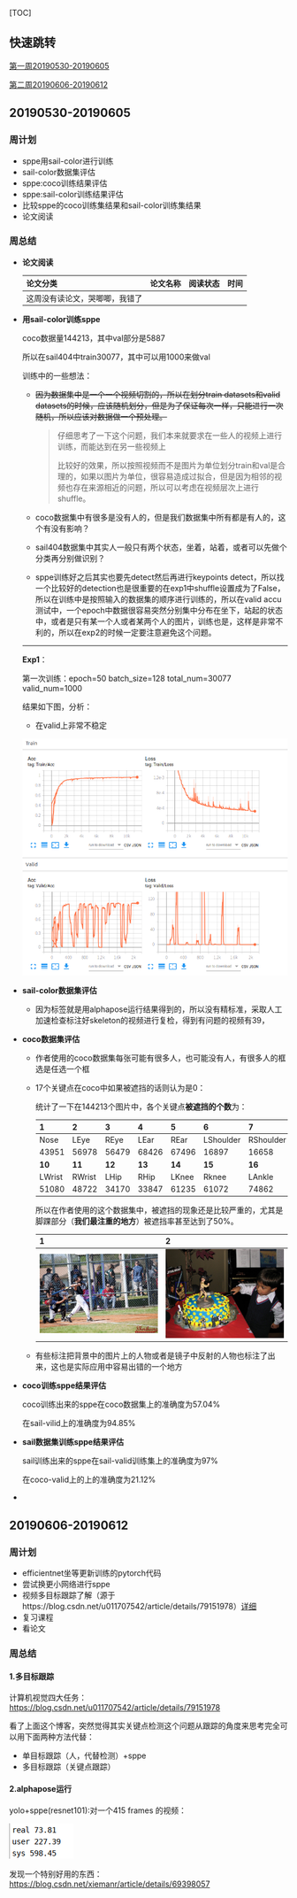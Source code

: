 [TOC]

## 快速跳转

[第一周20190530-20190605](#第一周)

[第二周20190606-20190612](#第二周)



## <span id="第一周">20190530-20190605</span>

### 周计划

- sppe用sail-color进行训练
- sail-color数据集评估
- sppe:coco训练结果评估
- sppe:sail-color训练结果评估
- 比较sppe的coco训练集结果和sail-color训练集结果
- 论文阅读

### 周总结

- **论文阅读**

  | 论文分类                       | 论文名称 | 阅读状态 | 时间 |
  | ------------------------------ | -------- | -------- | ---- |
  | 这周没有读论文，哭唧唧，我错了 |          |          |      |


* **用sail-color训练sppe**

  coco数据量144213，其中val部分是5887

  所以在sail404中train30077，其中可以用1000来做val

  训练中的一些想法：

  * ~~因为数据集中是一个一个视频切割的，所以在划分train datasets和valid datasets的时候，应该随机划分，但是为了保证每次一样，只能进行一次随机，所以应该对数据做一个预处理。~~

    >仔细思考了一下这个问题，我们本来就要求在一些人的视频上进行训练，而能达到在另一些视频上
    >
    >比较好的效果，所以按照视频而不是图片为单位划分train和val是合理的，如果以图片为单位，很容易造成过拟合，但是因为相邻的视频也存在来源相近的问题，所以可以考虑在视频层次上进行shuffle。

  * coco数据集中有很多是没有人的，但是我们数据集中所有都是有人的，这个有没有影响？

  * sail404数据集中其实人一般只有两个状态，坐着，站着，或者可以先做个分类再分别做识别？

  * sppe训练好之后其实也要先detect然后再进行keypoints detect，所以找一个比较好的detection也是很重要的在exp1中shuffle设置成为了False，所以在训练中是按照输入的数据集的顺序进行训练的，所以在valid accu测试中，一个epoch中数据很容易突然分别集中分布在坐下，站起的状态中，或者是只有某一个人或者某两个人的图片，训练也是，这样是非常不利的，所以在exp2的时候一定要注意避免这个问题。

  ****

  **Exp1**：

  第一次训练：epoch=50  batch_size=128  total_num=30077  valid_num=1000

  结果如下图，分析：

  * 在valid上非常不稳定

  ![1559465896165](201906工作记录.assets/1559465896165.png)

* **sail-color数据集评估**

  * 因为标签就是用alphapose运行结果得到的，所以没有精标准，采取人工加速检查标注好skeleton的视频进行复检，得到有问题的视频有39，

* **coco数据集评估**

  * 作者使用的coco数据集每张可能有很多人，也可能没有人，有很多人的框选是任选一个框

  * 17个关键点在coco中如果被遮挡的话则认为是0：

    统计了一下在144213个图片中，各个关键点**被遮挡的个数**为：

    | 1      | 2      | 3      | 4      | 5      | 6         | 7         | 8      | 9         |
    | ------ | ------ | ------ | ------ | ------ | --------- | --------- | ------ | --------- |
    | Nose   | LEye   | REye   | LEar   | REar   | LShoulder | RShoulder | LElbow | RElbow    |
    | 43951  | 56978  | 56479  | 68426  | 67496  | 16897     | 16658     | 42541  | 40907     |
    | **10** | **11** | **12** | **13** | **14** | **15**    | **16**    | **17** | **total** |
    | LWrist | RWrist | LHip   | RHip   | LKnee  | Rknee     | LAnkle    | RAnkle |           |
    | 51080  | 48722  | 34170  | 33847  | 61235  | 61072     | 74862     | 74841  | 144213    |
    
    所以在作者使用的这个数据集中，被遮挡的现象还是比较严重的，尤其是脚踝部分（**我们最注重的地方**）被遮挡率甚至达到了50%。
    
    | 1                                                       | 2                                                       |
    | ------------------------------------------------------- | ------------------------------------------------------- |
    | ![000000089093](201906工作记录.assets/000000089093.jpg) | ![000000390731](201906工作记录.assets/000000390731.jpg) |
  
  * 有些标注把背景中的图片上的人物或者是镜子中反射的人物也标注了出来，这也是实际应用中容易出错的一个地方

* **coco训练sppe结果评估**

  coco训练出来的sppe在coco数据集上的准确度为57.04%

  在sail-vilid上的准确度为94.85%

* **sail数据集训练sppe结果评估**

  sail训练出来的sppe在sail-valid训练集上的准确度为97%

  在coco-valid上的上的准确度为21.12%

* 

## <span id="第二周">20190606-20190612</span>

### 周计划

- efficientnet坐等更新训练的pytorch代码
- 尝试换更小网络进行sppe
- 视频多目标跟踪了解（源于https://blog.csdn.net/u011707542/article/details/79151978）[详细](#多目标跟踪)
- 复习课程
- 看论文

### 周总结

#### 1.多目标跟踪

计算机视觉四大任务：https://blog.csdn.net/u011707542/article/details/79151978

看了上面这个博客，突然觉得其实关键点检测这个问题从跟踪的角度来思考完全可以用下面两种方法代替：

* 单目标跟踪（人，代替检测）+sppe
* 多目标跟踪（关键点跟踪）

#### 2.alphapose运行

yolo+sppe(resnet101):对一个415 frames 的视频：

![1559874116080](201906工作记录.assets/1559874116080.png)

发现一个特别好用的东西：https://blog.csdn.net/xiemanr/article/details/69398057